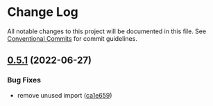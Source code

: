 # Change Log

All notable changes to this project will be documented in this file.
See [Conventional Commits](https://conventionalcommits.org) for commit guidelines.

## [0.5.1](https://github.com/eldercarvalho/ds.t/compare/v0.5.0...v0.5.1) (2022-06-27)


### Bug Fixes

* remove unused import ([ca1e659](https://github.com/eldercarvalho/ds.t/commit/ca1e659cb5105ffb3036b0f145a88b84a2ecd958))

